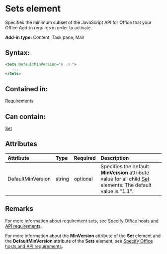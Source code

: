 
# Sets element
Specifies the minimum subset of the JavaScript API for Office that your Office Add-in requires in order to activate.

 **Add-in type:** Content, Task pane, Mail


## Syntax:


```XML
<Sets DefaultMinVersion="n .n ">
   ...
</Sets>
```


## Contained in:

[Requirements](../../reference/manifest/requirements.md)


## Can contain:

[Set](../../reference/manifest/set.md)


## Attributes



|**Attribute**|**Type**|**Required**|**Description**|
|:-----|:-----|:-----|:-----|
|DefaultMinVersion|string|optional|Specifies the default  **MinVersion** attribute value for all child [Set](../../reference/manifest/set.md) elements. The default value is "1.1".|

## Remarks

For more information about requirement sets, see [Specify Office hosts and API requirements](http://msdn.microsoft.com/library/6b6702f2-b0a5-46ab-a356-8dda897ca8ae%28Office.15%29.aspx).

For more information about the  **MinVersion** attribute of the **Set** element and the **DefaultMinVersion** attribute of the **Sets** element, see [Specify Office hosts and API requirements](http://msdn.microsoft.com/library/6b6702f2-b0a5-46ab-a356-8dda897ca8ae%28Office.15%29.aspx#SpecifyRequirementSets_minversion).

